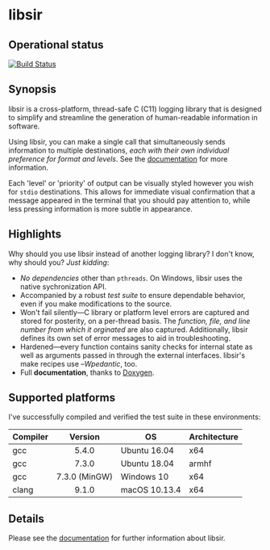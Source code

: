 # libsir

## Operational status
[![Build Status](https://app.travis-ci.com/aremmell/libsir.svg?branch=master)](https://app.travis-ci.com/aremmell/libsir)

## Synopsis

libsir is a cross-platform, thread-safe C (C11) logging library that is designed to simplify and streamline the generation of human-readable information in software.

Using libsir, you can make a single call that simultaneously sends information to multiple destinations, _each with their own individual preference for format and levels_. See the [documentation](https://aremmell.github.io/libsir) for more information.

Each 'level' or 'priority' of output can be visually styled however you wish for `stdio` destinations. This allows for immediate visual confirmation that a message appeared in the terminal that you should pay attention to, while less pressing information is more subtle in appearance.

## Highlights

Why should you use libsir instead of another logging library? I don't know, why should you? _Just kidding_:

- _No dependencies_ other than `pthreads`. On Windows, libsir uses the native sychronization API.
- Accompanied by a robust _test suite_ to ensure dependable behavior, even if you make modifications to the source.
- Won't fail silently&mdash;C library or platform level errors are captured and stored for posterity, on a per-thread basis. The _function, file, and line number from which it orginated_ are also captured. Additionally, libsir defines its own set of error messages to aid in troubleshooting.
- Hardened&mdash;every function contains sanity checks for internal state as well as arguments passed in through the external interfaces. libsir's make recipes use &ndash;_Wpedantic_, too.
- Full **documentation**, thanks to [Doxygen](http://www.stack.nl/~dimitri/doxygen/manual/index.html).

## Supported platforms

I've successfully compiled and verified the test suite in these environments:

| Compiler | Version       | OS               | Architecture
| -------- | :-----------: | ---------------- | :------------
| gcc      | 5.4.0         | Ubuntu 16.04     | x64
| gcc      | 7.3.0         | Ubuntu 18.04     | armhf
| gcc      | 7.3.0 (MinGW) | Windows 10       | x64
| clang    | 9.1.0         | macOS 10.13.4    | x64

## Details

Please see the [documentation](https://aremmell.github.io/libsir) for further information about libsir.
